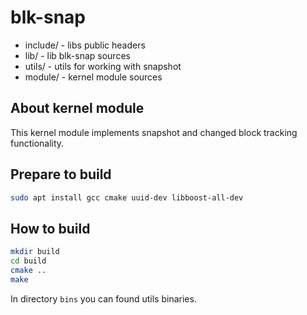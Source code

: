 # blk-snap

* include/ - libs public headers
* lib/ - lib blk-snap sources
* utils/ - utils for working with snapshot
* module/ - kernel module sources

## About kernel module
This kernel module implements snapshot and changed block tracking functionality.

## Prepare to build
``` bash
sudo apt install gcc cmake uuid-dev libboost-all-dev
```

## How to build
``` bash
mkdir build
cd build
cmake ..
make
```
In directory `bins` you can found utils binaries.




